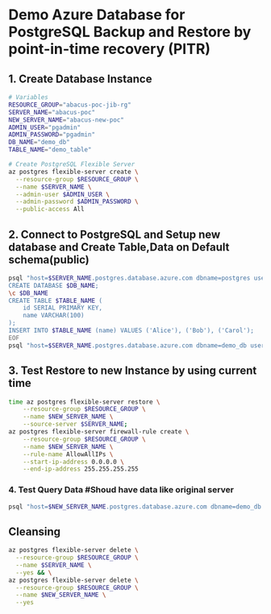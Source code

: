 # Demo Azure Database for PostgreSQL Backup and Restore by  point-in-time recovery (PITR)
## 1. Create Database Instance
```sh
# Variables
RESOURCE_GROUP="abacus-poc-jib-rg"
SERVER_NAME="abacus-poc"
NEW_SERVER_NAME="abacus-new-poc"
ADMIN_USER="pgadmin"
ADMIN_PASSWORD="pgadmin"
DB_NAME="demo_db"
TABLE_NAME="demo_table"

# Create PostgreSQL Flexible Server
az postgres flexible-server create \
  --resource-group $RESOURCE_GROUP \
  --name $SERVER_NAME \
  --admin-user $ADMIN_USER \
  --admin-password $ADMIN_PASSWORD \
  --public-access All
```


## 2. Connect to PostgreSQL and Setup new database and Create Table,Data on Default schema(public)
```sh
psql "host=$SERVER_NAME.postgres.database.azure.com dbname=postgres user=$ADMIN_USER password=$ADMIN_PASSWORD sslmode=require" << EOF
CREATE DATABASE $DB_NAME;
\c $DB_NAME
CREATE TABLE $TABLE_NAME (
    id SERIAL PRIMARY KEY,
    name VARCHAR(100)
);
INSERT INTO $TABLE_NAME (name) VALUES ('Alice'), ('Bob'), ('Carol');
EOF
psql "host=$SERVER_NAME.postgres.database.azure.com dbname=demo_db user=$ADMIN_USER password=$ADMIN_PASSWORD sslmode=require" -c "SELECT * FROM $TABLE_NAME;"
```



## 3. Test Restore to new Instance by using current time 
```sh
time az postgres flexible-server restore \
    --resource-group $RESOURCE_GROUP \
    --name $NEW_SERVER_NAME \
    --source-server $SERVER_NAME;
az postgres flexible-server firewall-rule create \
    --resource-group $RESOURCE_GROUP \
    --name $NEW_SERVER_NAME \
    --rule-name AllowAllIPs \
    --start-ip-address 0.0.0.0 \
    --end-ip-address 255.255.255.255
```

### 4. Test Query Data #Shoud have data like original server
```sh
psql "host=$NEW_SERVER_NAME.postgres.database.azure.com dbname=demo_db user=$ADMIN_USER password=$ADMIN_PASSWORD sslmode=require" -c "SELECT * FROM $TABLE_NAME;"
```

## Cleansing
```sh
az postgres flexible-server delete \
  --resource-group $RESOURCE_GROUP \
  --name $SERVER_NAME \
  --yes && \
az postgres flexible-server delete \
  --resource-group $RESOURCE_GROUP \
  --name $NEW_SERVER_NAME \
  --yes
```